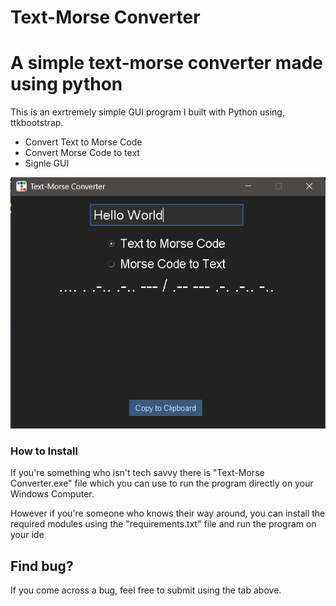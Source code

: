 # Text-Morse Converter

# A simple text-morse converter made using python 

This is an exrtremely simple GUI program I built with Python using, ttkbootstrap. 


* Convert Text to Morse Code
* Convert Morse Code to text 
* Signle GUI

<img src="image.png">

### How to Install
If you're something who isn't tech savvy there is "Text-Morse Converter.exe" file which you can 
use to run the program directly on your Windows Computer.

However if you're someone who knows their way around, you can install the required modules using the "requirements.txt" 
file and run the program on your ide

## Find bug?
If you come across a bug, feel free to submit using the tab above.











